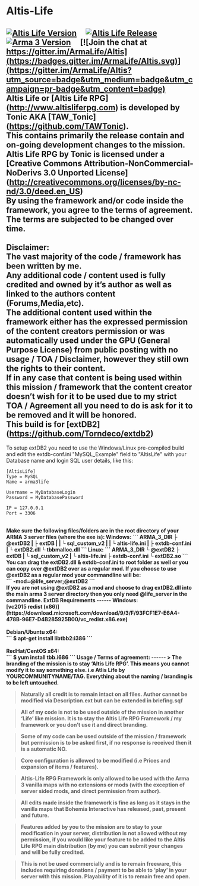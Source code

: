 Altis-Life
==========

[![Altis Life Version](https://img.shields.io/badge/version-v4.3-green.svg)](https://github.com/ArmaLife/Altis)
&nbsp;&nbsp;&nbsp;
[![Altis Life Release](https://img.shields.io/badge/release-3-yellowgreen.svg)](https://github.com/ArmaLife/Altis/releases)
&nbsp;&nbsp;&nbsp;
[![Arma 3 Version](https://img.shields.io/badge/arma%203-1.54-orange.svg)](http://dev.arma3.com/post/spotrep-00051)
&nbsp;&nbsp;&nbsp;
[![Join the chat at https://gitter.im/ArmaLife/Altis](https://badges.gitter.im/ArmaLife/Altis.svg)](https://gitter.im/ArmaLife/Altis?utm_source=badge&utm_medium=badge&utm_campaign=pr-badge&utm_content=badge)
</br>
<b>Altis Life</b> or <b>[Altis Life RPG] (http://www.altisliferpg.com)</b> is developed by <b>Tonic</b> AKA <b>[TAW_Tonic] (https://github.com/TAWTonic)</b>.<br/>
This contains primarily the release contain and on-going development changes to the mission.<br/>
Altis Life RPG by Tonic is licensed under a [Creative Commons Attribution-NonCommercial-NoDerivs 3.0 Unported License] (http://creativecommons.org/licenses/by-nc-nd/3.0/deed.en_US)
<br/>
By using the framework and/or code inside the framework, you agree to the terms of agreement.<br/>
The terms are subjected to be changed over time.
<br/><br/>
<b>Disclaimer:</b><br/>
The vast majority of the code / framework has been written by me.<br/>
Any additional code / content used is fully credited and owned by it’s author as well as linked to the authors content (Forums,Media,etc).<br/>
The additional content used within the framework either has the expressed permission of the content creators permission or was automatically used under the GPU (General Purpose License) from public posting with no usage / TOA / Disclaimer, however they still own the rights to their content.<br/>
If in any case that content is being used within this mission / framework that the content creator doesn’t wish for it to be used due to my strict TOA / Agreement all you need to do is ask for it to be removed and it will be honored.
<br/>
<b>This build is for [extDB2] (https://github.com/Torndeco/extdb2)</b>
------
To setup extDB2 you need to use the Windows/Linux pre-compiled build and edit the extdb-conf.ini "MySQL_Example" field to "AltisLife" with your Database name and login SQL user details, like this:
```
[AltisLife]
Type = MySQL
Name = arma3life

Username = MyDatabaseLogin
Password = MyDatabasePassword

IP = 127.0.0.1
Port = 3306
```
<br/>
<b> Make sure the following files/folders are in the root directory of your ARMA 3 server files (where the exe is):<b>
<b>Windows:</b>
```
ARMA_3_DIR
├ @extDB2
| ├ extDB
| | └ sql_custom_v2
| |   └ altis-life.ini
| ├ extdb-conf.ini
| └ extDB2.dll
└ tbbmalloc.dll
```
<b>Linux:</b>
```
ARMA_3_DIR
└ @extDB2
  ├ extDB
  | └ sql_custom_v2
  |   └ altis-life.ini
  ├ extdb-conf.ini
  └ extDB2.so
```
You can drag the extDB2.dll & extdb-conf.ini to root folder as well or you can copy over @extDB2 over as a regular mod. If you choose to use @extDB2 as a regular mod your commandline will be:<br/>
``` -mod=@life_server;@extDB2 ```
<br/>
If you are not using @extDB2 as a mod and choose to drag extDB2.dll into the main arma 3 server directory then you only need @life_server in the commandline.
ExtDB Requirements
------
<b>Windows:</b><br/>
[vc2015 redist (x86)] (https://download.microsoft.com/download/9/3/F/93FCF1E7-E6A4-478B-96E7-D4B285925B00/vc_redist.x86.exe)
<br/><br/>
<b>Debian/Ubuntu x64:</b><br/>
``` $ apt-get install libtbb2:i386 ```
<br/><br/>
<b>RedHat/CentOS x64:</b><br/>
``` $ yum install tbb.i686 ```
Usage / Terms of agreement:
------
>   The branding of the mission is to stay ‘Altis Life RPG’. This means you cannot modify it to say something else. i.e Atlis Life by YOURCOMMUNITYNAME/TAG. Everything about the naming / branding is to be left untouched.

>   Naturally all credit is to remain intact on all files. Author cannot be modified via Description.ext but can be extended in briefing.sqf

>   All of my code is not to be used outside of the mission in another ‘Life’ like mission. It is to stay the Altis Life RPG Framework / my framework or you don’t use it and direct branding.

>   Some of my code can be used outside of the mission / framework but permission is to be asked first, if no response is received then it is a automatic NO.

>   Core configuration is allowed to be modified (i.e Prices and expansion of items / features).

>   Altis-Life RPG Framework is only allowed to be used with the Arma 3 vanilla maps with no extensions or mods (with the exception of server sided mods, and direct permission from author).

>   All edits made inside the framework is fine as long as it stays in the vanilla maps that Bohemia Interactive has released, past, present and future.

>   Features added by you to the mission are to stay to your modification in your server, distribution is not allowed without my permission, if you would like your feature to be added to the Altis Life RPG main distribution (by me) you can submit your changes and will be fully credited.

>   This is not be used commercially and is to remain freeware, this includes requiring donations / payment to be able to ‘play’ in your server with this mission. Playability of it is to remain free and open.
